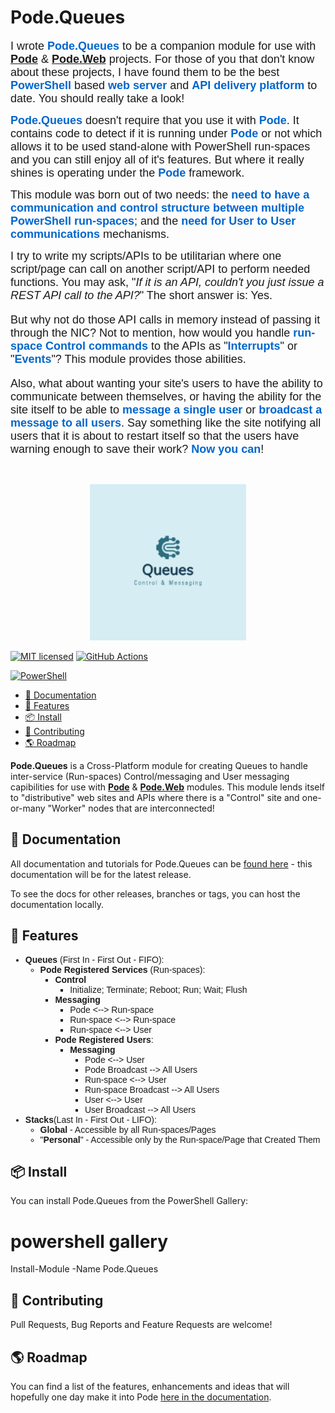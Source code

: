 # Pode.Queues

<P><FONT FACE="Calibri, sans-serif"><FONT SIZE=4>I wrote </FONT></FONT><STRONG><FONT COLOR="#0066cc"><FONT FACE="Calibri, sans-serif"><FONT SIZE=4><B>Pode.Queues</B></FONT></FONT></FONT></STRONG><FONT FACE="Calibri, sans-serif"><FONT SIZE=4>
to be a </FONT></FONT><FONT FACE="Calibri, sans-serif"><FONT SIZE=4><SPAN STYLE="font-style: normal">companion</SPAN></FONT></FONT><FONT FACE="Calibri, sans-serif"><FONT SIZE=4>
module for use with </FONT></FONT><STRONG><A HREF="https://github.com/Badgerati/Pode"><FONT FACE="Calibri, sans-serif"><FONT SIZE=4>Pode</FONT></FONT></A></STRONG><FONT FACE="Calibri, sans-serif"><FONT SIZE=4>
&amp; </FONT></FONT><STRONG><A HREF="https://github.com/Badgerati/Pode.Web"><FONT FACE="Calibri, sans-serif"><FONT SIZE=4>Pode.Web</FONT></FONT></A></STRONG><FONT FACE="Calibri, sans-serif"><FONT SIZE=4>
projects.  For those of you that don't know about these projects, I
have found them to be the best </FONT></FONT><FONT COLOR="#0066cc"><FONT FACE="Calibri, sans-serif"><FONT SIZE=4><B>PowerShell
</B></FONT></FONT></FONT><FONT FACE="Calibri, sans-serif"><FONT SIZE=4>based
</FONT></FONT><FONT COLOR="#0066cc"><FONT FACE="Calibri, sans-serif"><FONT SIZE=4><B>web
server</B></FONT></FONT></FONT><FONT FACE="Calibri, sans-serif"><FONT SIZE=4>
and </FONT></FONT><FONT COLOR="#0066cc"><FONT FACE="Calibri, sans-serif"><FONT SIZE=4><B>API
delivery platform</B></FONT></FONT></FONT><FONT FACE="Calibri, sans-serif"><FONT SIZE=4>
to date.  You should really take a look!</FONT></FONT></P>
<P><FONT FACE="Calibri, sans-serif"><FONT COLOR="#0066cc"><FONT SIZE=4><B>Pode.Queues</B></FONT></FONT><FONT SIZE=4><B>
</B></FONT><FONT SIZE=4>doesn't require that you use it with </FONT><FONT COLOR="#0066cc"><FONT SIZE=4><B>Pode</B></FONT></FONT><FONT SIZE=4>.
 It contains code to detect if it is running under </FONT><FONT COLOR="#0066cc"><FONT SIZE=4><B>Pode</B></FONT></FONT><FONT SIZE=4>
or not which allows it to be used stand-alone with PowerShell
run-spaces and you can still enjoy all of it's features.  But where
it really shines is operating under the </FONT><FONT COLOR="#0066cc"><FONT SIZE=4><B>Pode</B></FONT></FONT><FONT SIZE=4>
framework.</FONT></FONT></P>
<P><FONT FACE="Calibri, sans-serif"><FONT SIZE=4>This module was born
out of two needs: the <FONT COLOR="#0066cc"><B>need to have a
communication and control structure between multiple PowerShell
run-spaces</B></FONT>; and the <FONT COLOR="#0066cc"><B>need for User
to User communications</B></FONT> mechanisms.</FONT></FONT></P>
<P><FONT FACE="Calibri, sans-serif"><FONT SIZE=4>I try to write my
scripts/APIs to be utilitarian where one script/page can call on
another script/API to perform needed functions.  You may ask, &quot;<I>If
it is an API, couldn't you just issue a REST API call to the API?</I>&quot;
 The short answer is: Yes.</P>
<P>But why not do those API calls in memory
instead of passing it through the NIC?  Not to mention, how would you
handle <FONT COLOR="#0066cc"><B>run-space Control commands</B></FONT>
to the APIs as &quot;<FONT COLOR="#0066cc"><B>Interrupts</B></FONT>&quot;
or &quot;<FONT COLOR="#0066cc"><B>Events</B></FONT>&quot;?  This
module provides those abilities.</P>
<P>Also, what about wanting your
site's users to have the ability to communicate between themselves,
or having the ability for the site itself to be able to <FONT COLOR="#0066cc"><B>message
a single user</B></FONT> or <FONT COLOR="#0066cc"><B>broadcast a
message to all users</B></FONT>.  Say something like the site
notifying all users that it is about to restart itself so that the
users have warning enough to save their work?  <FONT COLOR="#0066cc"><B>Now
you can</B></FONT>!</FONT></FONT></P>
<P STYLE="margin-bottom: 0in"><BR>
</P>

<p align="center">
    <img src="https://github.com/jbaechtelMT/Pode.Queues/blob/main/queues.png?raw=true" width="250" />
</p>

[![MIT licensed](https://img.shields.io/badge/license-MIT-blue.svg)](https://github.com/jbaechtelMT/Pode.Queues/blob/master/LICENSE.txt)
[![GitHub Actions](https://img.shields.io/endpoint.svg?url=https%3A%2F%2Factions-badge.atrox.dev%2FjbaechtelMT%2Fpode.queues%2Fbadge&style=flat&label=GitHub)](https://actions-badge.atrox.dev/jbaechtelMT/pode.queues/goto)

[![PowerShell](https://img.shields.io/powershellgallery/dt/pode.queues.svg?label=PowerShell&colorB=085298&logo=powershell&logoColor=white)](https://www.powershellgallery.com/packages/Pode.Queues)


> 
- [📘 Documentation](#-documentation)
- [🚀 Features](#-features)
- [📦 Install](#-install)
- [🙌 Contributing](#-contributing)
- [🌎 Roadmap](#-roadmap)

<B>Pode.Queues</B> is a Cross-Platform module for creating Queues to handle inter-service (Run-spaces) Control/messaging and User messaging capibilities for use with <STRONG><A HREF="https://github.com/Badgerati/Pode">Pode</A></STRONG> & <STRONG><A HREF="https://github.com/Badgerati/Pode.Web">Pode.Web</A></STRONG> modules.  This module lends itself to "distributive" web sites and APIs where there is a "Control" site and one-or-many "Worker" nodes that are interconnected!

## 📘 Documentation

All documentation and tutorials for Pode.Queues can be [found here]([https://jbaechtelMT.github.io/Pode.Queus](https://github.com/jbaechtelMT/Pode.Queues/blob/main/)) - this documentation will be for the latest release.

To see the docs for other releases, branches or tags, you can host the documentation locally.


## 🚀 Features

<P STYLE="margin-bottom: 0in"><FONT FACE="Calibri, sans-serif">
<UL>
	<LI><B>Queues</B> (First In - First Out - FIFO): 
	<UL>
		<LI><B>Pode Registered Services</B> (Run-spaces):
		<UL>
			<LI><B>Control</B>
			<UL>
				<LI>Initialize; Terminate; Reboot; Run; Wait; Flush
			</UL>
			<LI><B>Messaging</B>
			<UL>
				<LI>Pode &lt;--&gt; Run-space
				<LI>Run-space &lt;--&gt; Run-space
				<LI>Run-space 	&lt;--&gt; User
			</UL>
			<LI><B>Pode Registered Users</B>: 
			<UL>
				<LI><B>Messaging</B>
				<UL>
					<LI>Pode &lt;--&gt; User
					<LI>Pode Broadcast --&gt; All Users 
					<LI>Run-space &lt;--&gt; User
					<LI>Run-space Broadcast --&gt; All Users
					<LI>User &lt;--&gt; User
					<LI>User Broadcast --&gt; All Users
				</UL>
			</UL>
		</UL>
	</UL>
	<LI><B>Stacks</B>(Last In - First Out - LIFO):
	<UL>
		<LI><B>Global</B> - Accessible by all Run-spaces/Pages
		<LI>&quot;<B>Personal</B>&quot; - Accessible only by the Run-space/Page that Created Them
	</UL>
</UL>
</FONT></P>

## 📦 Install

You can install Pode.Queues from the PowerShell Gallery:

# powershell gallery
Install-Module -Name Pode.Queues

## 🙌 Contributing

Pull Requests, Bug Reports and Feature Requests are welcome!

## 🌎 Roadmap

You can find a list of the features, enhancements and ideas that will hopefully one day make it into Pode [here in the documentation]([https://badgerati.github.io/Pode](https://github.com/jbaechtelMT/Pode.Queues/blob/main/)/roadmap/).

